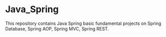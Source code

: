 # Java_Spring


This repository contains Java Spring basic fundamental projects on Spring Database, Spring AOP, Spring MVC, Spring REST.
